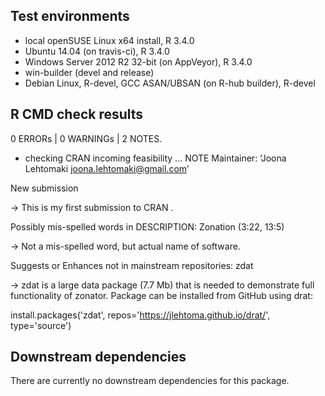 ## Test environments

* local openSUSE Linux x64 install, R 3.4.0
* Ubuntu 14.04 (on travis-ci), R 3.4.0
* Windows Server 2012 R2 32-bit (on AppVeyor), R 3.4.0
* win-builder (devel and release)
* Debian Linux, R-devel, GCC ASAN/UBSAN (on R-hub builder), R-devel

## R CMD check results

0 ERRORs | 0 WARNINGs | 2 NOTES.

* checking CRAN incoming feasibility ... NOTE
Maintainer: ‘Joona Lehtomaki <joona.lehtomaki@gmail.com>’

New submission

-> This is my first submission to CRAN .

Possibly mis-spelled words in DESCRIPTION:
  Zonation (3:22, 13:5)

-> Not a mis-spelled word, but actual name of software.

Suggests or Enhances not in mainstream repositories:
  zdat

-> zdat is a large data package (7.7 Mb) that is needed
to demonstrate full functionality of zonator. Package
can be installed from GitHub using drat:

install.packages('zdat', repos='https://jlehtoma.github.io/drat/', type='source')

## Downstream dependencies

There are currently no downstream dependencies for this package.
